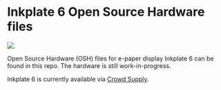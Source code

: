 # Inkplate 6 Open Source Hardware files

![](https://www.crowdsupply.com/img/040a/inkplate-6-angle-01_png_project-main.jpg)

Open Source Hardware (OSH) files for e-paper display Inkplate 6 can be found in this repo. The hardware is still work-in-progress.

Inkplate 6 is currently available via [Crowd Supply](https://www.crowdsupply.com/e-radionica/inkplate-6). 
